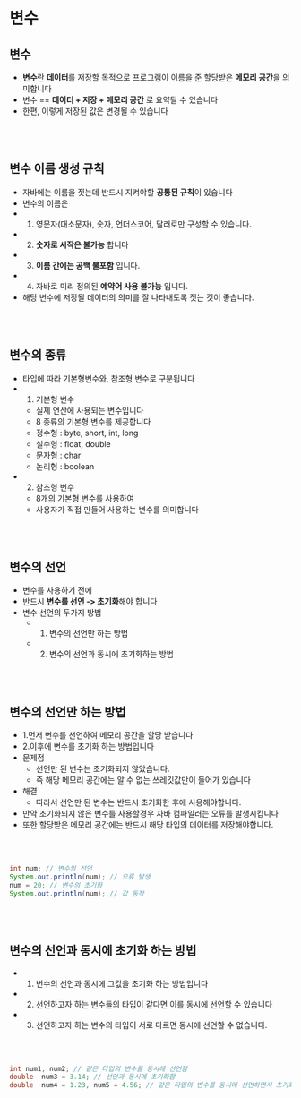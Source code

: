 # 변수

## 변수
- **변수**란 **데이터**를 저장할 목적으로 프로그램이 이름을 준 할당받은 **메모리 공간**을 의미합니다
- 변수 == **데이터 + 저장 + 메모리 공간** 로 요약될 수 있습니다
- 한편, 이렇게 저장된 값은 변경될 수 있습니다

<br><br>

## 변수 이름 생성 규칙
- 자바에는 이름을 짓는데 반드시 지켜야할 **공통된 규칙**이 있습니다
- 변수의 이름은
- 1. 영문자(대소문자), 숫자, 언더스코어, 달러로만 구성할 수 있습니다.
- 2. **숫자로 시작은 불가능** 합니다
- 3. **이름 간에는 공백 불포함** 입니다.
- 4. 자바로 미리 정의된 **예약어 사용 불가능** 입니다.
- 해당 변수에 저장될 데이터의 의미를 잘 나타내도록 짓는 것이 좋습니다.

<br><br>

## 변수의 종류
- 타입에 따라 기본형변수와, 참조형 변수로 구분됩니다
- 1. 기본형 변수
	- 실제 연산에 사용되는 변수입니다
	- 8 종류의 기본형 변수를 제공합니다
	- 정수형 : byte, short, int, long
	- 실수형 : float, double
	- 문자형 : char
	- 논리형 : boolean
- 2. 참조형 변수
	- 8개의 기본형 변수를 사용하여
	- 사용자가 직접 만들어 사용하는 변수를 의미합니다

<br><br>

## 변수의 선언
- 변수를 사용하기 전에
- 반드시 **변수를 선언 -> 초기화**해야 합니다
- 변수 선언의 두가지 방법
	- 1. 변수의 선언만 하는 방법
	- 2. 변수의 선언과 동시에 초기화하는 방법

<br><br>

## 변수의 선언만 하는 방법
- 1.먼저 변수를 선언하여 메모리 공간을 할당 받습니다
- 2.이후에 변수를 초기화 하는 방법입니다
- 문제점
	- 선언만 된 변수는 초기화되지 않았습니다.
	- 즉 해당 메모리 공간에는 알 수 없는 쓰레깃값만이 들어가 있습니다
- 해결
	- 따라서 선언만 된 변수는 반드시 초기화한 후에 사용해야합니다.
- 만약 초기화되지 않은 변수를 사용할경우 자바 컴파일러는 오류를 발생시킵니다
- 또한 할당받은 메모리 공간에는 반드시 해당 타입의 데이터를 저장해야합니다.

<br><br>

```java
int	num; // 변수의 선언
System.out.println(num); // 오류 발생
num = 20; // 변수의 초기화
System.out.println(num); // 값 동작
```

<br><br>

## 변수의 선언과 동시에 초기화 하는 방법
- 1. 변수의 선언과 동시에 그값을 초기화 하는 방법입니다
- 2. 선언하고자 하는 변수들의 타입이 같다면 이를 동시에 선언할 수 있습니다
- 3. 선언하고자 하는 변수의 타입이 서로 다르면 동시에 선언할 수 없습니다.

<br><br>

```java
int	num1, num2; // 같은 타입의 변수를 동시에 선언함
double	num3 = 3.14; // 선언과 동시에 초기화함
double	num4 = 1.23, num5 = 4.56; // 같은 타입의 변수를 동시에 선언하면서 초기화
```
<br><br>



